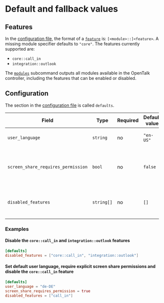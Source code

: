 # Default and fallback values

## Features

In the [configuration file](../core/configuration.md), the format of a [`feature`](modules.md#features) is: `[<module>::]<feature>`.
A missing module specifier defaults to `"core"`. The features currently supported are:

- `core::call_in`
- `integration::outlook`

The [`modules`](modules.md#opentalk-controller-modules-subcommand) subcommand outputs all modules
available in the OpenTalk controller, including the features that can be enabled or disabled.

## Configuration

The section in the [configuration file](../core/configuration.md) is called `defaults`.

| Field                              | Type       | Required | Default value | Description                                              |
| ---------------------------------- | ---------- | -------- | ------------- | -------------------------------------------------------- |
| `user_language`                    | `string`   | no       | `"en-US"`     | Default language of a new user                           |
| `screen_share_requires_permission` | `bool`     | no       | `false`       | When `true`, screen sharing requires explicit permission |
| `disabled_features`                | `string[]` | no       | `[]`          | A list of disabled features in the controller            |

### Examples

#### Disable the `core::call_in` and `integration::outlook` features

```toml
[defaults]
disabled_features = ["core::call_in", "integration::outlook"]
```

#### Set default user language, require explicit screen share permissions and disable the `core::call_in` feature

```toml
[defaults]
user_language = "de-DE"
screen_share_requires_permission = true
disabled_features = ["call_in"]
```
